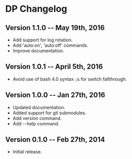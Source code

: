 # DP Changelog

## Version 1.1.0 -- May 19th, 2016

* Add support for log rotation.
* Add 'auto:on', 'auto:off' commands.
* Improve documentation.

## Version 1.0.1 -- April 5th, 2016

* Avoid use of bash 4.0 syntax `;&` for switch fallthrough.

## Version 1.0.0 -- Jan 27th, 2016

* Updated documentation.
* Added support for git submodules.
* Add version command.
* Add --help command.

## Version 0.1.0 -- Feb 27th, 2014

* Initial release.

